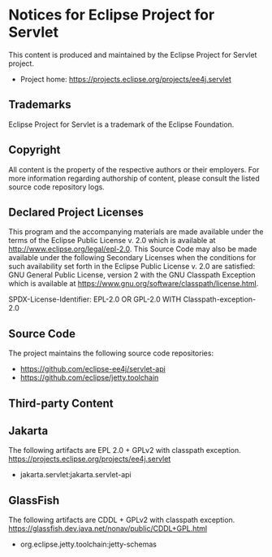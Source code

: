 # Notices for Eclipse Project for Servlet

This content is produced and maintained by the Eclipse Project for Servlet
project.

* Project home: https://projects.eclipse.org/projects/ee4j.servlet


## Trademarks

Eclipse Project for Servlet is a trademark of the Eclipse Foundation.


## Copyright

All content is the property of the respective authors or their employers. For
more information regarding authorship of content, please consult the listed
source code repository logs.


## Declared Project Licenses

This program and the accompanying materials are made available under the terms
of the Eclipse Public License v. 2.0 which is available at
http://www.eclipse.org/legal/epl-2.0. This Source Code may also be made
available under the following Secondary Licenses when the conditions for such
availability set forth in the Eclipse Public License v. 2.0 are satisfied: GNU
General Public License, version 2 with the GNU Classpath Exception which is
available at https://www.gnu.org/software/classpath/license.html.

SPDX-License-Identifier: EPL-2.0 OR GPL-2.0 WITH Classpath-exception-2.0


## Source Code

The project maintains the following source code repositories:

 * https://github.com/eclipse-ee4j/servlet-api
 * https://github.com/eclipse/jetty.toolchain


## Third-party Content

## Jakarta

The following artifacts are EPL 2.0 + GPLv2 with classpath exception.
https://projects.eclipse.org/projects/ee4j.servlet

 * jakarta.servlet:jakarta.servlet-api


## GlassFish

The following artifacts are CDDL + GPLv2 with classpath exception.
https://glassfish.dev.java.net/nonav/public/CDDL+GPL.html

 * org.eclipse.jetty.toolchain:jetty-schemas
